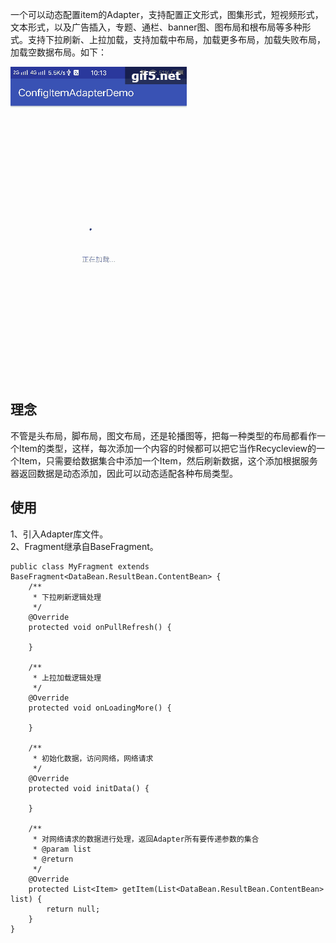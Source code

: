   一个可以动态配置item的Adapter，支持配置正文形式，图集形式，短视频形式，文本形式，以及广告插入，专题、通栏、banner图、图布局和根布局等多种形式。支持下拉刷新、上拉加载，支持加载中布局，加载更多布局，加载失败布局，加载空数据布局。如下：
  
![这里写图片描述](https://github.com/yoonerloop/ConfigItemAdapter/blob/master/yanshitu.gif)
  
## 理念
不管是头布局，脚布局，图文布局，还是轮播图等，把每一种类型的布局都看作一个Item的类型，这样，每次添加一个内容的时候都可以把它当作Recycleview的一个Item，只需要给数据集合中添加一个Item，然后刷新数据，这个添加根据服务器返回数据是动态添加，因此可以动态适配各种布局类型。

## 使用
1、引入Adapter库文件。<br/>
2、Fragment继承自BaseFragment。<br/>

```
public class MyFragment extends BaseFragment<DataBean.ResultBean.ContentBean> {  
    /** 
     * 下拉刷新逻辑处理 
     */  
    @Override  
    protected void onPullRefresh() {  
  
    }  
  
    /** 
     * 上拉加载逻辑处理 
     */  
    @Override  
    protected void onLoadingMore() {  
  
    }  
  
    /** 
     * 初始化数据，访问网络，网络请求 
     */  
    @Override  
    protected void initData() {  
  
    }  
  
    /** 
     * 对网络请求的数据进行处理，返回Adapter所有要传递参数的集合 
     * @param list 
     * @return 
     */  
    @Override  
    protected List<Item> getItem(List<DataBean.ResultBean.ContentBean> list) {  
        return null;  
    }  
}  
```
